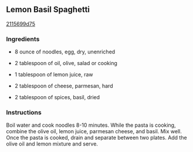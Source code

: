 ## Lemon Basil Spaghetti

[2115699d75](http://www.food.com/recipe/lemon-basil-spaghetti-330129)

### Ingredients

 - 8 ounce of noodles, egg, dry, unenriched

 - 2 tablespoon of oil, olive, salad or cooking

 - 1 tablespoon of lemon juice, raw

 - 2 tablespoon of cheese, parmesan, hard

 - 2 tablespoon of spices, basil, dried

### Instructions

Boil water and cook noodles 8-10 minutes. While the pasta is cooking, combine the olive oil, lemon juice, parmesan cheese, and basil. Mix well. Once the pasta is cooked, drain and separate between two plates. Add the olive oil and lemon mixture and serve.